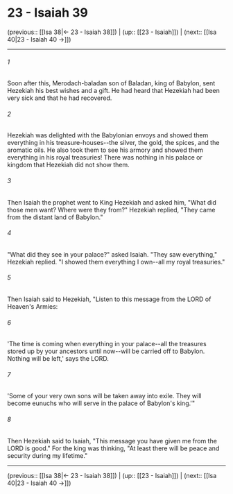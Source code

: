 # 23 - Isaiah 39

(previous:: [[Isa 38|← 23 - Isaiah 38]]) | (up:: [[23 - Isaiah]]) | (next:: [[Isa 40|23 - Isaiah 40 →]])

***


###### 1 
Soon after this, Merodach-baladan son of Baladan, king of Babylon, sent Hezekiah his best wishes and a gift. He had heard that Hezekiah had been very sick and that he had recovered. 

###### 2 
Hezekiah was delighted with the Babylonian envoys and showed them everything in his treasure-houses--the silver, the gold, the spices, and the aromatic oils. He also took them to see his armory and showed them everything in his royal treasuries! There was nothing in his palace or kingdom that Hezekiah did not show them. 

###### 3 
Then Isaiah the prophet went to King Hezekiah and asked him, "What did those men want? Where were they from?" Hezekiah replied, "They came from the distant land of Babylon." 

###### 4 
"What did they see in your palace?" asked Isaiah. "They saw everything," Hezekiah replied. "I showed them everything I own--all my royal treasuries." 

###### 5 
Then Isaiah said to Hezekiah, "Listen to this message from the LORD of Heaven's Armies: 

###### 6 
'The time is coming when everything in your palace--all the treasures stored up by your ancestors until now--will be carried off to Babylon. Nothing will be left,' says the LORD. 

###### 7 
'Some of your very own sons will be taken away into exile. They will become eunuchs who will serve in the palace of Babylon's king.'" 

###### 8 
Then Hezekiah said to Isaiah, "This message you have given me from the LORD is good." For the king was thinking, "At least there will be peace and security during my lifetime."

***

(previous:: [[Isa 38|← 23 - Isaiah 38]]) | (up:: [[23 - Isaiah]]) | (next:: [[Isa 40|23 - Isaiah 40 →]])

